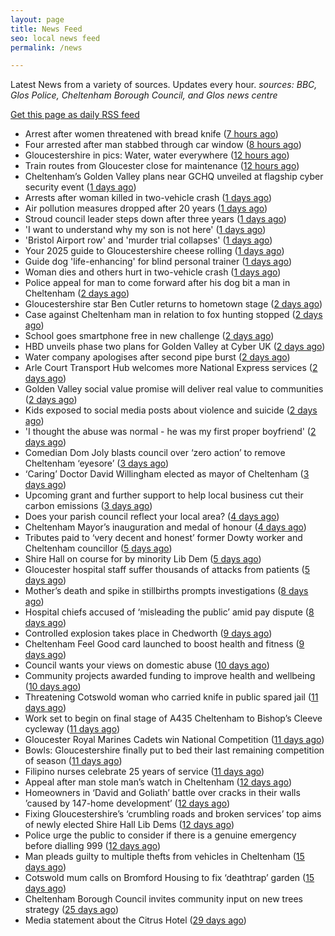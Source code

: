 ```yaml
---
layout: page
title: News Feed
seo: local news feed
permalink: /news

---
```


Latest News from a variety of sources. Updates every hour.
_sources: BBC, Glos Police, Cheltenham Borough Council, and Glos news centre_

[Get this page as daily RSS feed](/daily.rss)

<!-- news_marker starts -->
- Arrest after women threatened with bread knife ([7 hours ago](https://www.bbc.com/news/articles/cvgdpnv8yp0o))
- Four arrested after man stabbed through car window ([8 hours ago](https://www.bbc.com/news/articles/cql2yerl45po))
- Gloucestershire in pics: Water, water everywhere ([12 hours ago](https://www.bbc.com/news/articles/c8e6d4g6k88o))
- Train routes from Gloucester close for maintenance ([12 hours ago](https://www.bbc.com/news/articles/c5y64j5nmv1o))
- Cheltenham’s Golden Valley plans near GCHQ unveiled at flagship cyber security event ([1 days ago](https://gloucesternewscentre.co.uk/cheltenhams-golden-valley-plans-near-gchq-unveiled-at-flagship-cyber-security-event/))
- Arrests after woman killed in two-vehicle crash ([1 days ago](https://www.bbc.com/news/articles/cz0dl0g9zxjo))
- Air pollution measures dropped after 20 years ([1 days ago](https://www.bbc.com/news/articles/c7v7d4091gro))
- Stroud council leader steps down after three years ([1 days ago](https://www.bbc.com/news/articles/c9dq58pzel5o))
- 'I want to understand why my son is not here' ([1 days ago](https://www.bbc.com/news/articles/c5yk7z7k4dyo))
- 'Bristol Airport row' and 'murder trial collapses' ([1 days ago](https://www.bbc.com/news/articles/c93lq257pd5o))
- Your 2025 guide to Gloucestershire cheese rolling ([1 days ago](https://www.bbc.com/news/articles/c230jj5m1yro))
- Guide dog 'life-enhancing' for blind personal trainer ([1 days ago](https://www.bbc.com/news/articles/cwy3j8evxg2o))
- Woman dies and others hurt in two-vehicle crash ([1 days ago](https://www.bbc.com/news/articles/cp3qjdll89jo))
- Police appeal for man to come forward after his dog bit a man in Cheltenham ([2 days ago](https://gloucesternewscentre.co.uk/police-appeal-for-man-to-come-forward-after-his-dog-bit-a-man-in-cheltenham/))
- Gloucestershire star Ben Cutler returns to hometown stage ([2 days ago](https://gloucesternewscentre.co.uk/gloucestershire-star-ben-cutler-returns-to-hometown-stage/))
- Case against Cheltenham man in relation to fox hunting stopped ([2 days ago](https://gloucesternewscentre.co.uk/case-against-cheltenham-man-in-relation-to-fox-hunting-stopped/))
- School goes smartphone free in new challenge ([2 days ago](https://www.bbc.com/news/articles/cwy388p033eo))
- HBD unveils phase two plans for Golden Valley at Cyber UK ([2 days ago](https://www.cheltenham.gov.uk/news/article/3012/hbd_unveils_phase_two_plans_for_golden_valley_at_cyber_uk))
- Water company apologises after second pipe burst ([2 days ago](https://www.bbc.com/news/articles/cn0g1jygjq1o))
- Arle Court Transport Hub welcomes more National Express services ([2 days ago](https://gloucesternewscentre.co.uk/arle-court-transport-hub-welcomes-more-national-express-services/))
- Golden Valley social value promise will deliver real value to communities ([2 days ago](https://www.cheltenham.gov.uk/news/article/3011/golden_valley_social_value_promise_will_deliver_real_value_to_communities))
- Kids exposed to social media posts about violence and suicide ([2 days ago](https://www.bbc.com/news/articles/c0r1gpr0ezwo))
- 'I thought the abuse was normal - he was my first proper boyfriend' ([2 days ago](https://www.bbc.com/news/articles/czj47g8kkm9o))
- Comedian Dom Joly blasts council over ‘zero action’ to remove Cheltenham ‘eyesore’ ([3 days ago](https://gloucesternewscentre.co.uk/comedian-dom-joly-blasts-council-over-zero-action-to-remove-cheltenham-eyesore/))
- ‘Caring’ Doctor David Willingham elected as mayor of Cheltenham ([3 days ago](https://gloucesternewscentre.co.uk/caring-doctor-david-willingham-elected-as-mayor-of-cheltenham/))
- Upcoming grant and further support to help local business cut their carbon emissions ([3 days ago](https://www.cheltenham.gov.uk/news/article/3010/upcoming_grant_and_further_support_to_help_local_business_cut_their_carbon_emissions))
- Does your parish council reflect your local area? ([4 days ago](https://www.cheltenham.gov.uk/news/article/3009/does_your_parish_council_reflect_your_local_area))
- Cheltenham Mayor’s inauguration and medal of honour ([4 days ago](https://www.cheltenham.gov.uk/news/article/3008/cheltenham_mayors_inauguration_and_medal_of_honour))
- Tributes paid to ‘very decent and honest’ former Dowty worker and Cheltenham councillor ([5 days ago](https://gloucesternewscentre.co.uk/tributes-paid-to-very-decent-and-honest-former-dowty-worker-and-cheltenham-councillor/))
- Shire Hall on course for by minority Lib Dem ([5 days ago](https://gloucesternewscentre.co.uk/shire-hall-on-course-for-by-minority-lib-dem/))
- Gloucester hospital staff suffer thousands of attacks from patients ([5 days ago](https://gloucesternewscentre.co.uk/gloucester-hospital-staff-suffer-thousands-of-attacks-from-patients/))
- Mother’s death and spike in stillbirths prompts investigations ([8 days ago](https://gloucesternewscentre.co.uk/mothers-death-and-spike-in-stillbirths-prompts-investigations/))
- Hospital chiefs accused of ‘misleading the public’ amid pay dispute ([8 days ago](https://gloucesternewscentre.co.uk/hospital-chiefs-accused-of-misleading-the-public-amid-pay-dispute/))
- Controlled explosion takes place in Chedworth ([9 days ago](https://gloucesternewscentre.co.uk/controlled-explosion-takes-place-in-chedworth/))
- Cheltenham Feel Good card launched to boost health and fitness ([9 days ago](https://www.cheltenham.gov.uk/news/article/3007/cheltenham_feel_good_card_launched_to_boost_health_and_fitness))
- Council wants your views on domestic abuse ([10 days ago](https://gloucesternewscentre.co.uk/council-wants-your-views-on-domestic-abuse/))
- Community projects awarded funding to improve health and wellbeing ([10 days ago](https://www.cheltenham.gov.uk/news/article/3006/community_projects_awarded_funding_to_improve_health_and_wellbeing))
- Threatening Cotswold woman who carried knife in public spared jail ([11 days ago](https://gloucesternewscentre.co.uk/threatening-cotswold-woman-who-carried-knife-in-public-spared-jail/))
- Work set to begin on final stage of A435 Cheltenham to Bishop’s Cleeve cycleway ([11 days ago](https://gloucesternewscentre.co.uk/work-set-to-begin-on-final-stage-of-a435-cheltenham-to-bishops-cleeve-cycleway/))
- Gloucester Royal Marines Cadets win National Competition ([11 days ago](https://gloucesternewscentre.co.uk/gloucester-royal-marines-cadets-win-national-competition/))
- Bowls: Gloucestershire finally put to bed their last remaining competition of season ([11 days ago](https://gloucesternewscentre.co.uk/bowls-gloucestershire-finally-put-to-bed-their-last-remaining-competition-of-season/))
- Filipino nurses celebrate 25 years of service ([11 days ago](https://gloucesternewscentre.co.uk/filipino-nurses-celebrate-25-years-of-service/))
- Appeal after man stole man’s watch in Cheltenham ([12 days ago](https://gloucesternewscentre.co.uk/appeal-after-man-stole-mans-watch-in-cheltenham/))
- Homeowners in ‘David and Goliath’ battle over cracks in their walls ’caused by 147-home development’ ([12 days ago](https://gloucesternewscentre.co.uk/homeowners-in-david-and-goliath-battle-over-cracks-in-their-walls-caused-by-147-home-development/))
- Fixing Gloucestershire’s ‘crumbling roads and broken services’ top aims of newly elected Shire Hall Lib Dems ([12 days ago](https://gloucesternewscentre.co.uk/fixing-gloucestershires-crumbling-roads-and-broken-services-top-aims-of-newly-elected-shire-hall-lib-dems/))
- Police urge the public to consider if there is a genuine emergency before dialling 999 ([12 days ago](https://gloucesternewscentre.co.uk/police-urge-the-public-to-consider-if-there-is-a-genuine-emergency-before-dialling-999/))
- Man pleads guilty to multiple thefts from vehicles in Cheltenham ([15 days ago](https://gloucesternewscentre.co.uk/man-pleads-guilty-to-multiple-thefts-from-vehicles-in-cheltenham/))
- Cotswold mum calls on Bromford Housing to fix ‘deathtrap’ garden ([15 days ago](https://gloucesternewscentre.co.uk/cotswold-mum-calls-on-bromford-housing-to-fix-deathtrap-garden/))
- Cheltenham Borough Council invites community input on new trees strategy ([25 days ago](https://www.cheltenham.gov.uk/news/article/3005/cheltenham_borough_council_invites_community_input_on_new_trees_strategy))
- Media statement about the Citrus Hotel ([29 days ago](https://www.cheltenham.gov.uk/news/article/3004/media_statement_about_the_citrus_hotel))

<!-- news_marker ends -->
